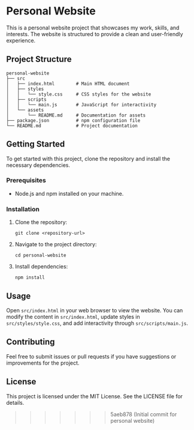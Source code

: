 # Personal Website

This is a personal website project that showcases my work, skills, and interests. The website is structured to provide a clean and user-friendly experience.

## Project Structure

```
personal-website
├── src
│   ├── index.html        # Main HTML document
│   ├── styles
│   │   └── style.css     # CSS styles for the website
│   ├── scripts
│   │   └── main.js       # JavaScript for interactivity
│   └── assets
│       └── README.md     # Documentation for assets
├── package.json          # npm configuration file
└── README.md             # Project documentation
```

## Getting Started

To get started with this project, clone the repository and install the necessary dependencies.

### Prerequisites

- Node.js and npm installed on your machine.

### Installation

1. Clone the repository:
   ```
   git clone <repository-url>
   ```
2. Navigate to the project directory:
   ```
   cd personal-website
   ```
3. Install dependencies:
   ```
   npm install
   ```

## Usage

Open `src/index.html` in your web browser to view the website. You can modify the content in `src/index.html`, update styles in `src/styles/style.css`, and add interactivity through `src/scripts/main.js`.

## Contributing

Feel free to submit issues or pull requests if you have suggestions or improvements for the project.

## License

This project is licensed under the MIT License. See the LICENSE file for details.
>>>>>>> 5aeb878 (Initial commit for personal website)
